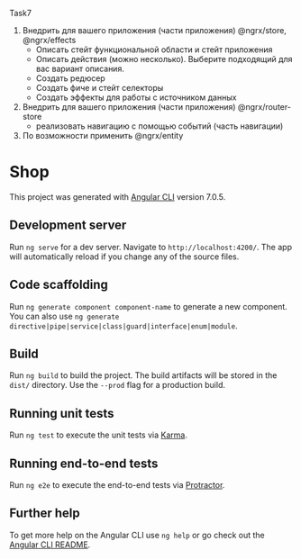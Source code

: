 Task7
1. Внедрить для вашего приложения (части приложения) @ngrx/store, @ngrx/effects
    - Описать стейт функциональной области и стейт приложения
    - Описать действия (можно несколько). Выберите подходящий для вас вариант описания.
    - Создать редюсер
    - Создать фиче и стейт селекторы
    - Создать эффекты для работы с источником данных
2. Внедрить для вашего приложения (части приложения) @ngrx/router-store
    - реализовать навигацию с помощью событий (часть навигации)
3. По возможности применить @ngrx/entity


# Shop

This project was generated with [Angular CLI](https://github.com/angular/angular-cli) version 7.0.5.

## Development server

Run `ng serve` for a dev server. Navigate to `http://localhost:4200/`. The app will automatically reload if you change any of the source files.

## Code scaffolding

Run `ng generate component component-name` to generate a new component. You can also use `ng generate directive|pipe|service|class|guard|interface|enum|module`.

## Build

Run `ng build` to build the project. The build artifacts will be stored in the `dist/` directory. Use the `--prod` flag for a production build.

## Running unit tests

Run `ng test` to execute the unit tests via [Karma](https://karma-runner.github.io).

## Running end-to-end tests

Run `ng e2e` to execute the end-to-end tests via [Protractor](http://www.protractortest.org/).

## Further help

To get more help on the Angular CLI use `ng help` or go check out the [Angular CLI README](https://github.com/angular/angular-cli/blob/master/README.md).
